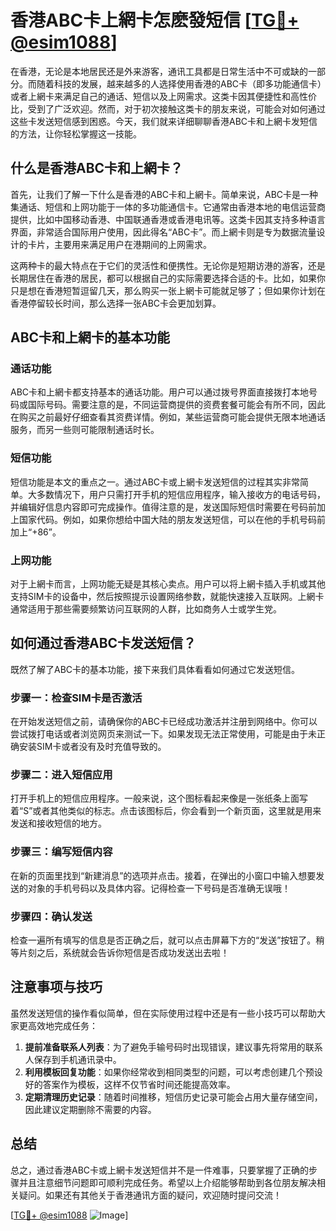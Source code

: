 # 香港ABC卡上網卡怎麽發短信 [[TG💪+ @esim1088](https://t.me/s/esim1088)]

在香港，无论是本地居民还是外来游客，通讯工具都是日常生活中不可或缺的一部分。而随着科技的发展，越来越多的人选择使用香港的ABC卡（即多功能通信卡）或者上網卡来满足自己的通话、短信以及上网需求。这类卡因其便捷性和高性价比，受到了广泛欢迎。然而，对于初次接触这类卡的朋友来说，可能会对如何通过这些卡发送短信感到困惑。今天，我们就来详细聊聊香港ABC卡和上網卡发短信的方法，让你轻松掌握这一技能。

## 什么是香港ABC卡和上網卡？

首先，让我们了解一下什么是香港的ABC卡和上網卡。简单来说，ABC卡是一种集通话、短信和上网功能于一体的多功能通信卡。它通常由香港本地的电信运营商提供，比如中国移动香港、中国联通香港或香港电讯等。这类卡因其支持多种语言界面，非常适合国际用户使用，因此得名“ABC卡”。而上網卡则是专为数据流量设计的卡片，主要用来满足用户在港期间的上网需求。

这两种卡的最大特点在于它们的灵活性和便携性。无论你是短期访港的游客，还是长期居住在香港的居民，都可以根据自己的实际需要选择合适的卡。比如，如果你只是想在香港短暂逗留几天，那么购买一张上網卡可能就足够了；但如果你计划在香港停留较长时间，那么选择一张ABC卡会更加划算。

## ABC卡和上網卡的基本功能

### 通话功能
ABC卡和上網卡都支持基本的通话功能。用户可以通过拨号界面直接拨打本地号码或国际号码。需要注意的是，不同运营商提供的资费套餐可能会有所不同，因此在购买之前最好仔细查看其资费详情。例如，某些运营商可能会提供无限本地通话服务，而另一些则可能限制通话时长。

### 短信功能
短信功能是本文的重点之一。通过ABC卡或上網卡发送短信的过程其实非常简单。大多数情况下，用户只需打开手机的短信应用程序，输入接收方的电话号码，并编辑好信息内容即可完成操作。值得注意的是，发送国际短信时需要在号码前加上国家代码。例如，如果你想给中国大陆的朋友发送短信，可以在他的手机号码前加上“+86”。

### 上网功能
对于上網卡而言，上网功能无疑是其核心卖点。用户可以将上網卡插入手机或其他支持SIM卡的设备中，然后按照提示设置网络参数，就能快速接入互联网。上網卡通常适用于那些需要频繁访问互联网的人群，比如商务人士或学生党。

## 如何通过香港ABC卡发送短信？

既然了解了ABC卡的基本功能，接下来我们具体看看如何通过它发送短信。

### 步骤一：检查SIM卡是否激活
在开始发送短信之前，请确保你的ABC卡已经成功激活并注册到网络中。你可以尝试拨打电话或者浏览网页来测试一下。如果发现无法正常使用，可能是由于未正确安装SIM卡或者没有及时充值导致的。

### 步骤二：进入短信应用
打开手机上的短信应用程序。一般来说，这个图标看起来像是一张纸条上面写着“S”或者其他类似的标志。点击该图标后，你会看到一个新页面，这里就是用来发送和接收短信的地方。

### 步骤三：编写短信内容
在新的页面里找到“新建消息”的选项并点击。接着，在弹出的小窗口中输入想要发送的对象的手机号码以及具体内容。记得检查一下号码是否准确无误哦！

### 步骤四：确认发送
检查一遍所有填写的信息是否正确之后，就可以点击屏幕下方的“发送”按钮了。稍等片刻之后，系统就会告诉你短信是否成功发送出去啦！

## 注意事项与技巧

虽然发送短信的操作看似简单，但在实际使用过程中还是有一些小技巧可以帮助大家更高效地完成任务：

1. **提前准备联系人列表**：为了避免手输号码时出现错误，建议事先将常用的联系人保存到手机通讯录中。
2. **利用模板回复功能**：如果你经常收到相同类型的问题，可以考虑创建几个预设好的答案作为模板，这样不仅节省时间还能提高效率。
3. **定期清理历史记录**：随着时间推移，短信历史记录可能会占用大量存储空间，因此建议定期删除不需要的内容。

## 总结

总之，通过香港ABC卡或上網卡发送短信并不是一件难事，只要掌握了正确的步骤并且注意细节问题即可顺利完成任务。希望以上介绍能够帮助到各位朋友解决相关疑问。如果还有其他关于香港通讯方面的疑问，欢迎随时提问交流！

[[TG💪+ @esim1088](https://t.me/s/esim1088) ![Image](https://i.postimg.cc/4NQfJmqS/Snipaste-2025-05-13-00-14-12.png)]